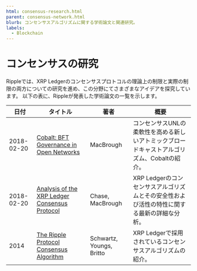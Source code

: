 ```yaml
---
html: consensus-research.html
parent: consensus-network.html
blurb: コンセンサスアルゴリズムに関する学術論文と関連研究。
labels:
  - Blockchain
---
```


# コンセンサスの研究

Rippleでは、XRP Ledgerのコンセンサスプロトコルの理論上の制限と実際の制限の両方についての研究を進め、この分野にてさまざまなアイデアを探究しています。 以下の表に、Rippleが発表した学術論文の一覧を示します。

| 日付         | タイトル                                                                                                | 著者                       | 概要                                                 |
| ---------- | --------------------------------------------------------------------------------------------------- | ------------------------ | -------------------------------------------------- |
| 2018-02-20 | [Cobalt: BFT Governance in Open Networks](https://arxiv.org/abs/1802.07240)                         | MacBrough                | コンセンサスUNLの柔軟性を高める新しいアトミックブロードキャストアルゴリズム、Cobaltの紹介。 |
| 2018-02-20 | [Analysis of the XRP Ledger Consensus Protocol](https://arxiv.org/abs/1802.07242)                   | Chase, MacBrough         | XRP Ledgerのコンセンサスアルゴリズムとその安全性および活性の特性に関する最新の詳細な分析。 |
| 2014       | [The Ripple Protocol Consensus Algorithm](https://ripple.com/files/ripple_consensus_whitepaper.pdf) | Schwartz, Youngs, Britto | XRP Ledgerで採用されているコンセンサスアルゴリズムの紹介。                 |

<!-- SPELLING_IGNORE: bft, liveness -->
